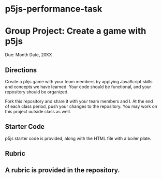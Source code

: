 # p5js-performance-task
<h1>Group Project: Create a game with p5js</h1>
Due: Month Date, 20XX
<h2>Directions</h2>
Create a p5js game with your team members by applying JavaScript skills and concepts we have learned. Your code should be functional, and your repository should be organized.

Fork this repository and share it with your team members and I. At the end of each class period, push your changes to the repository. You may work on this project outside class as well.

<h2>Starter Code</h2>
p5js starter code is provided, along with the HTML file with a boiler plate.

<h2>Rubric</h2>
<h2>A rubric is provided in the repository.</h2>
